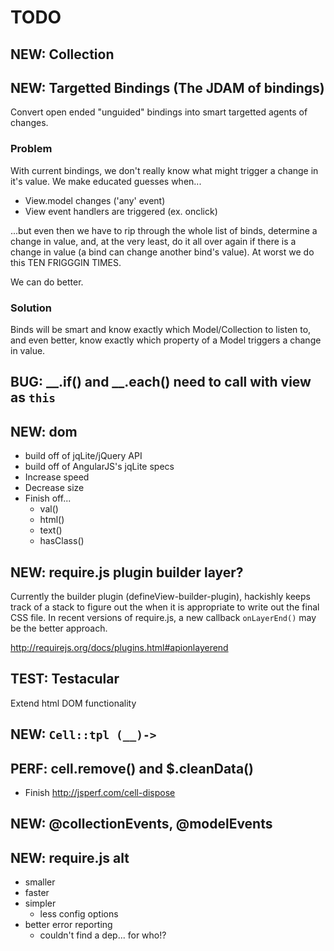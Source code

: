 TODO
====

NEW: Collection
---------------

NEW: Targetted Bindings (The JDAM of bindings)
----------------------------------------------------

Convert open ended "unguided" bindings into smart targetted agents of changes.

### Problem

With current bindings, we don't really know what might trigger a change in it's value.
We make educated guesses when...
- View.model changes ('any' event)
- View event handlers are triggered (ex. onclick)

...but even then we have to rip through the whole list of binds, determine a change in value,
and, at the very least, do it all over again if there is a change in value (a bind can change
another bind's value). At worst we do this TEN FRIGGGIN TIMES.

We can do better.

### Solution

Binds will be smart and know exactly which Model/Collection to listen to, and even better, know exactly which property of a Model triggers a change in value.


BUG: __.if() and __.each() need to call with view as `this`
-----------------------------------------------------------

NEW: dom
--------

- build off of jqLite/jQuery API
- build off of AngularJS's jqLite specs
- Increase speed
- Decrease size
- Finish off...
  - val()
  - html()
  - text()
  - hasClass()

NEW: require.js plugin builder layer?
-------------------------------------

Currently the builder plugin (defineView-builder-plugin), hackishly keeps track of a stack to figure out the when it is appropriate to write out the final CSS file.
In recent versions of require.js, a new callback `onLayerEnd()` may be the better approach.

http://requirejs.org/docs/plugins.html#apionlayerend


TEST: Testacular
----------------


Extend html DOM functionality

NEW: `Cell::tpl (__)->`
-----------------------

PERF: cell.remove() and $.cleanData()
-------------------------------------

- Finish http://jsperf.com/cell-dispose

NEW: @collectionEvents, @modelEvents
-------------------------------------

NEW: require.js alt
-------------------

- smaller
- faster
- simpler
  - less config options
- better error reporting
  - couldn't find a dep... for who!?

